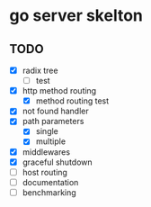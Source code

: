 # go server skelton

## TODO
- [x] radix tree
    - [ ] test
- [x] http method routing
    - [x] method routing test
- [x] not found handler
- [x] path parameters
    - [x] single
    - [x] multiple
- [x] middlewares
- [x] graceful shutdown
- [ ] host routing
- [ ] documentation
- [ ] benchmarking

